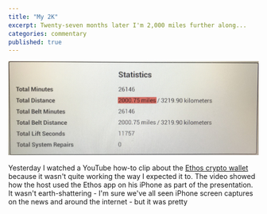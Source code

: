 ```yaml
---
title: "My 2K"
excerpt: Twenty-seven months later I'm 2,000 miles further along...
categories: commentary
published: true
---
```

!["Statistics page from treadmill."](/images/2k.jpg)

Yesterday I watched a YouTube how-to clip about the [Ethos crypto wallet](https://www.ethos.io) because it wasn't quite working the way I expected it to. The video showed how the host used the Ethos app on his iPhone as part of the presentation. It wasn't earth-shattering - I'm sure we've all seen iPhone screen captures on the news and around the internet - but it was pretty 
